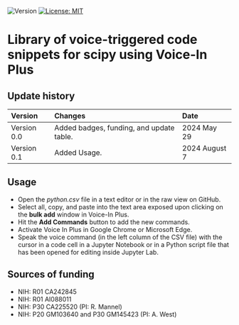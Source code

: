 ![Version](https://img.shields.io/static/v1?label=scipy-voice-in&message=0.0&color=brightcolor)
[![License: MIT](https://img.shields.io/badge/License-MIT-blue.svg)](https://opensource.org/licenses/MIT)


# Library of voice-triggered code snippets for scipy using Voice-In Plus


## Update history

|Version      | Changes                                                                                                                                    | Date                 |
|:-----------|:------------------------------------------------------------------------------------------------------------------------------------------|:--------------------|
| Version 0.0 | Added badges, funding, and update table.                                                                                                   | 2024 May 29         |
| Version 0.1 | Added Usage.                                                                                                                               | 2024 August 7         |

## Usage

- Open the *python.csv* file in a text editor or in the raw view on GitHub.
- Select all, copy, and paste into the text area exposed upon clicking on the **bulk add** window in Voice-In Plus.
- Hit the **Add Commands** button to add the new commands.
- Activate Voice In Plus in Google Chrome or Microsoft Edge.
- Speak the voice command (in the left column of the CSV file) with the cursor in a code cell in a Jupyter Notebook or in a Python script file that has been opened for editing inside Jupyter Lab.

## Sources of funding

- NIH: R01 CA242845
- NIH: R01 AI088011
- NIH: P30 CA225520 (PI: R. Mannel)
- NIH: P20 GM103640 and P30 GM145423 (PI: A. West)
